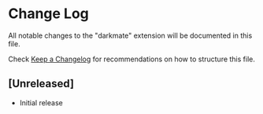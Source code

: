 # Change Log

All notable changes to the "darkmate" extension will be documented in this file.

Check [Keep a Changelog](http://keepachangelog.com/) for recommendations on how to structure this file.

## [Unreleased]

- Initial release
